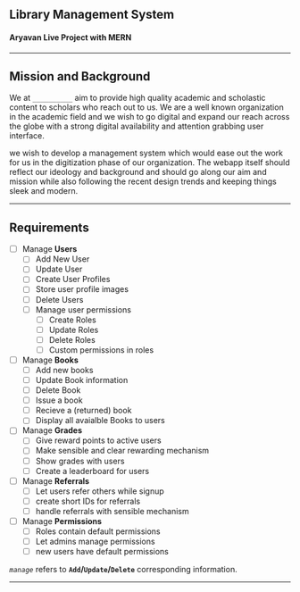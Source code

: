 ## Library Management System
#### Aryavan Live Project with MERN
------

## Mission and Background
We at `__________` aim to provide high quality academic and scholastic content to scholars who reach out to us. We are a well known organization in the academic field and we wish to go digital and expand our reach across the globe with a strong digital availability and attention grabbing user interface. 

we wish to develop a management system which would ease out the work for us in the digitization phase of our organization. The webapp itself should reflect our ideology and background and should go along our aim and mission while also following the recent design trends and keeping things sleek and modern.

-----

## Requirements
- [ ] Manage **Users**
  - [ ] Add New User
  - [ ] Update User
  - [ ] Create User Profiles
  - [ ] Store user profile images
  - [ ] Delete Users
  - [ ] Manage user permissions
    - [ ] Create Roles
    - [ ] Update Roles
    - [ ] Delete Roles
    - [ ] Custom permissions in roles
- [ ] Manage **Books**
  - [ ] Add new books
  - [ ] Update Book information
  - [ ] Delete Book
  - [ ] Issue a book
  - [ ] Recieve a (returned) book
  - [ ] Display all avaialble Books to users
- [ ] Manage **Grades**
  - [ ] Give reward points to active users
  - [ ] Make sensible and clear rewarding mechanism
  - [ ] Show grades with users
  - [ ] Create a leaderboard for users
- [ ] Manage **Referrals**
  - [ ] Let users refer others while signup
  - [ ] create short IDs for referrals
  - [ ] handle referrals with sensible mechanism
- [ ] Manage **Permissions**
  - [ ] Roles contain default permissions
  - [ ] Let admins manage permissions
  - [ ] new users have default permissions

*`manage`* refers to **`Add`/`Update`/`Delete`** corresponding information.

----------------